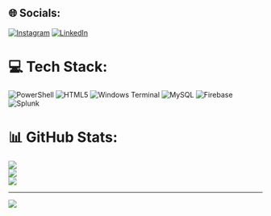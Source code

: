 
## 🌐 Socials:
[![Instagram](https://img.shields.io/badge/Instagram-%23E4405F.svg?logo=Instagram&logoColor=white)](https://instagram.com/RomeoArrendell) [![LinkedIn](https://img.shields.io/badge/LinkedIn-%230077B5.svg?logo=linkedin&logoColor=white)](https://linkedin.com/in/romeo-arrendell-477720208) 

# 💻 Tech Stack:
![PowerShell](https://img.shields.io/badge/PowerShell-%235391FE.svg?style=for-the-badge&logo=powershell&logoColor=white) ![HTML5](https://img.shields.io/badge/html5-%23E34F26.svg?style=for-the-badge&logo=html5&logoColor=white) ![Windows Terminal](https://img.shields.io/badge/Windows%20Terminal-%234D4D4D.svg?style=for-the-badge&logo=windows-terminal&logoColor=white) ![MySQL](https://img.shields.io/badge/mysql-4479A1.svg?style=for-the-badge&logo=mysql&logoColor=white) ![Firebase](https://img.shields.io/badge/firebase-a08021?style=for-the-badge&logo=firebase&logoColor=ffcd34) ![Splunk](https://img.shields.io/badge/splunk-%23000000.svg?style=for-the-badge&logo=splunk&logoColor=white)
# 📊 GitHub Stats:
![](https://github-readme-stats.vercel.app/api?username=RomeoArrendell&theme=dark&hide_border=false&include_all_commits=false&count_private=false)<br/>
![](https://github-readme-streak-stats.herokuapp.com/?user=RomeoArrendell&theme=dark&hide_border=false)<br/>
![](https://github-readme-stats.vercel.app/api/top-langs/?username=RomeoArrendell&theme=dark&hide_border=false&include_all_commits=false&count_private=false&layout=compact)

---
[![](https://visitcount.itsvg.in/api?id=RomeoArrendell&icon=6&color=0)](https://visitcount.itsvg.in)

<!-- Proudly created with GPRM ( https://gprm.itsvg.in ) -->
